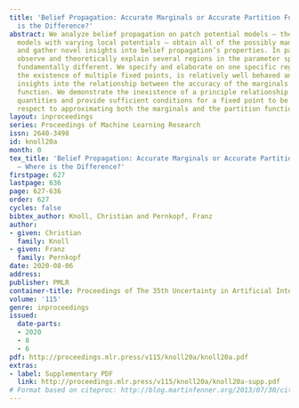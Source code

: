 ```yaml
---
title: 'Belief Propagation: Accurate Marginals or Accurate Partition Function – Where
  is the Difference?'
abstract: We analyze belief propagation on patch potential models – these are attractive
  models with varying local potentials – obtain all of the possibly many fixed points,
  and gather novel insights into belief propagation’s properties. In particular, we
  observe and theoretically explain several regions in the parameter space that behave
  fundamentally different. We specify and elaborate on one specific region that, despite
  the existence of multiple fixed points, is relatively well behaved and provides
  insights into the relationship between the accuracy of the marginals and the partition
  function. We demonstrate the inexistence of a principle relationship between both
  quantities and provide sufficient conditions for a fixed point to be optimal with
  respect to approximating both the marginals and the partition function.
layout: inproceedings
series: Proceedings of Machine Learning Research
issn: 2640-3498
id: knoll20a
month: 0
tex_title: 'Belief Propagation: Accurate Marginals or Accurate Partition Function
  – Where is the Difference?'
firstpage: 627
lastpage: 636
page: 627-636
order: 627
cycles: false
bibtex_author: Knoll, Christian and Pernkopf, Franz
author:
- given: Christian
  family: Knoll
- given: Franz
  family: Pernkopf
date: 2020-08-06
address: 
publisher: PMLR
container-title: Proceedings of The 35th Uncertainty in Artificial Intelligence Conference
volume: '115'
genre: inproceedings
issued:
  date-parts:
  - 2020
  - 8
  - 6
pdf: http://proceedings.mlr.press/v115/knoll20a/knoll20a.pdf
extras:
- label: Supplementary PDF
  link: http://proceedings.mlr.press/v115/knoll20a/knoll20a-supp.pdf
# Format based on citeproc: http://blog.martinfenner.org/2013/07/30/citeproc-yaml-for-bibliographies/
---
```

